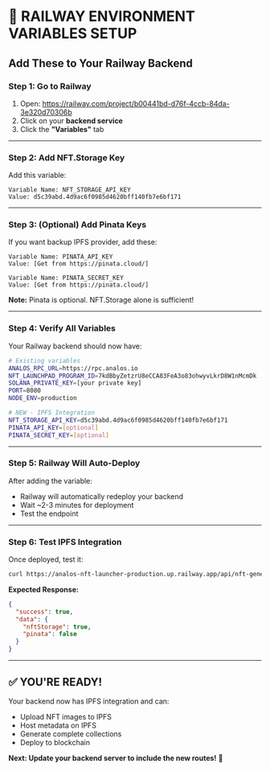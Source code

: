 # 🔧 **RAILWAY ENVIRONMENT VARIABLES SETUP**

## **Add These to Your Railway Backend**

### **Step 1: Go to Railway**
1. Open: https://railway.com/project/b00441bd-d76f-4ccb-84da-3e320d70306b
2. Click on your **backend service**
3. Click the **"Variables"** tab

---

### **Step 2: Add NFT.Storage Key**

Add this variable:

```
Variable Name: NFT_STORAGE_API_KEY
Value: d5c39abd.4d9ac6f0985d4620bff140fb7e6bf171
```

---

### **Step 3: (Optional) Add Pinata Keys**

If you want backup IPFS provider, add these:

```
Variable Name: PINATA_API_KEY
Value: [Get from https://pinata.cloud/]

Variable Name: PINATA_SECRET_KEY
Value: [Get from https://pinata.cloud/]
```

**Note:** Pinata is optional. NFT.Storage alone is sufficient!

---

### **Step 4: Verify All Variables**

Your Railway backend should now have:

```bash
# Existing variables
ANALOS_RPC_URL=https://rpc.analos.io
NFT_LAUNCHPAD_PROGRAM_ID=7kdBbyZetzrU8eCCA83FeA3o83ohwyvLkrD8W1nMcmDk
SOLANA_PRIVATE_KEY=[your private key]
PORT=8080
NODE_ENV=production

# NEW - IPFS Integration
NFT_STORAGE_API_KEY=d5c39abd.4d9ac6f0985d4620bff140fb7e6bf171
PINATA_API_KEY=[optional]
PINATA_SECRET_KEY=[optional]
```

---

### **Step 5: Railway Will Auto-Deploy**

After adding the variable:
- Railway will automatically redeploy your backend
- Wait ~2-3 minutes for deployment
- Test the endpoint

---

### **Step 6: Test IPFS Integration**

Once deployed, test it:

```bash
curl https://analos-nft-launcher-production.up.railway.app/api/nft-generator/test-ipfs
```

**Expected Response:**
```json
{
  "success": true,
  "data": {
    "nftStorage": true,
    "pinata": false
  }
}
```

---

## ✅ **YOU'RE READY!**

Your backend now has IPFS integration and can:
- Upload NFT images to IPFS
- Host metadata on IPFS
- Generate complete collections
- Deploy to blockchain

**Next: Update your backend server to include the new routes!** 🚀
